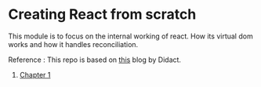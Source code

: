 # Creating React from scratch

This module is to focus on the internal working of react. How its virtual dom works and how it handles reconciliation.

Reference : This repo is based on [this](https://calm-meadow-57498.herokuapp.com/) blog by Didact.

1. [Chapter 1]()
